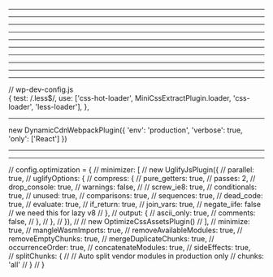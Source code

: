 
-------------------------------------------------



-------------------------------------------------



-------------------------------------------------



-------------------------------------------------



-------------------------------------------------



-------------------------------------------------



-------------------------------------------------



-------------------------------------------------



-------------------------------------------------



-------------------------------------------------

// wp-dev-config.js  
  {
    test: /\.less$/,
    use: ['css-hot-loader', MiniCssExtractPlugin.loader, 'css-loader', 'less-loader'],
  },

-------------------------------------------------

new DynamicCdnWebpackPlugin({
        'env': 'production',
        'verbose': true,
        'only': ['React']
      })

-------------------------------------------------


<script src="https://cdnjs.cloudflare.com/ajax/libs/require.js/2.3.6/require.min.js" integrity="sha256-1fEPhSsRKlFKGfK3eO710tEweHh1fwokU5wFGDHO+vg=" crossorigin="anonymous"></script>
<script src="https://cdnjs.cloudflare.com/ajax/libs/react/16.8.6/umd/react.production.min.js" integrity="sha256-3vo65ZXn5pfsCfGM5H55X+SmwJHBlyNHPwRmWAPgJnM=" crossorigin="anonymous"></script>

<script src="https://cdnjs.cloudflare.com/ajax/libs/react-dom/16.8.6/cjs/react-dom.production.min.js" integrity="sha256-VgMW+i/z7z4KNlYIE7P/GvBV7mg9C/K7flo1ssoopCI=" crossorigin="anonymous"></script>
<script src="https://cdnjs.cloudflare.com/ajax/libs/react-router/5.0.0/react-router.min.js" integrity="sha256-jMpKCGbe4xyH4XXYCrM55IQvmcGVJ6YYKvIFceL4ymU=" crossorigin="anonymous"></script>

<script src="https://cdnjs.cloudflare.com/ajax/libs/lodash.js/4.17.11/lodash.min.js" integrity="sha256-7/yoZS3548fXSRXqc/xYzjsmuW3sFKzuvOCHd06Pmps=" crossorigin="anonymous"></script>



<script>
    setTimeout(function(){
      var bS = document.createElement("script");
      bS.type = "text/javascript";
      bS.async = true;
      bS.src = "main.64055f4fc0c3ebc4b7cb.bundle.js";
      document.body.appendChild(bS);
    }, 1500)
</script>

-------------------------------------------------

// config.optimization = {
//   minimizer: [
//     new UglifyJsPlugin({
//       parallel: true,
//       uglifyOptions: {
//         compress: {
//           pure_getters: true,
//           passes: 2,
//           drop_console: true,
//           warnings: false,
//           // screw_ie8: true,
//           conditionals: true,
//           unused: true,
//           comparisons: true,
//           sequences: true,
//           dead_code: true,
//           evaluate: true,
//           if_return: true,
//           join_vars: true,
//           negate_iife: false // we need this for lazy v8
//         },
//         output: {
//           ascii_only: true,
//           comments: false,
//         },
//       },
//     }),
//     // new OptimizeCssAssetsPlugin()
//   ],
//   minimize: true,
//   mangleWasmImports: true,
//   removeAvailableModules: true,
//   removeEmptyChunks: true,
//   mergeDuplicateChunks: true,
//   occurrenceOrder: true,
//   concatenateModules: true,
//   sideEffects: true,    
//   splitChunks: {
//     // Auto split vendor modules in production only
//     chunks: 'all'
//   }
// }